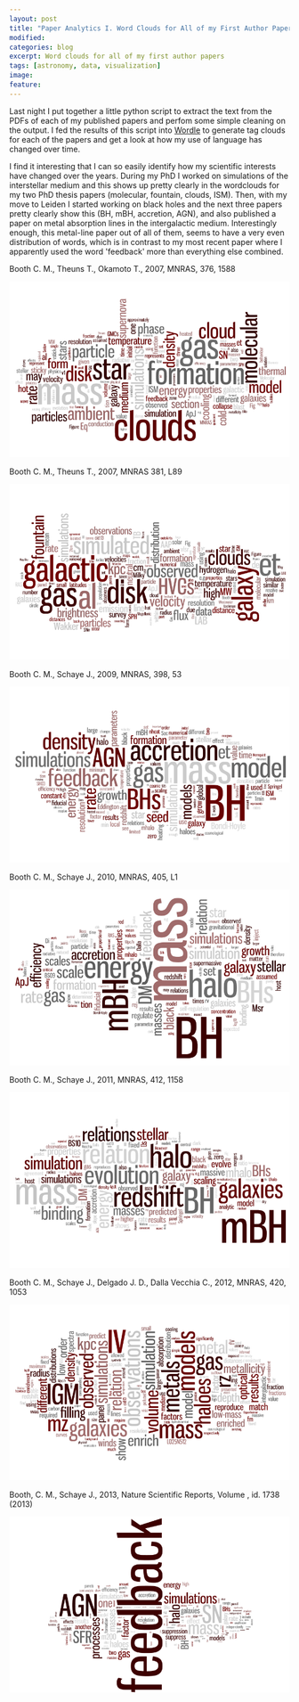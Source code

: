 ```yaml
---
layout: post
title: "Paper Analytics I. Word Clouds for All of my First Author Papers"
modified:
categories: blog
excerpt: Word clouds for all of my first author papers
tags: [astronomy, data, visualization]
image:
feature:
---
```


Last night I put together a little python script to extract the text from the PDFs of each of my published papers and perfom some simple cleaning on the output.  I fed the results of this script into [Wordle](http://www.wordle.net) to generate tag clouds for each of the papers and get a look at how my use of language has changed over time.

I find it interesting that I can so easily identify how my scientific interests have changed over the years.  During my PhD I worked on simulations of the interstellar medium and this shows up pretty clearly in the wordclouds for my two PhD thesis papers (molecular, fountain, clouds, ISM).  Then, with my move to Leiden I started working on black holes and the next three papers pretty clearly show this (BH, mBH, accretion, AGN), and also published a paper on metal absorption lines in the intergalactic medium.  Interestingly enough, this metal-line paper out of all of them, seems to have a very even distribution of words, which is in contrast to my most recent paper where I apparently used the word 'feedback' more than everything else combined.

Booth C. M., Theuns T., Okamoto T., 2007, MNRAS, 376, 1588

[![Booth2007](/images/blog/wordclouds/Booth2007.png)](/images/blog/wordclouds/Booth2007.png)

Booth C. M., Theuns T., 2007, MNRAS 381, L89

[![Booth2007b](/images/blog/wordclouds/Booth2007b.png)](/images/blog/wordclouds/Booth2007b.png)

Booth C. M., Schaye J., 2009, MNRAS, 398, 53

[![Booth2009](/images/blog/wordclouds/Booth2009.png)](/images/blog/wordclouds/Booth2009.png)

Booth C. M., Schaye J., 2010, MNRAS, 405, L1

[![Booth2010](/images/blog/wordclouds/Booth2010.png)](/images/blog/wordclouds/Booth2010.png)

Booth C. M., Schaye J., 2011, MNRAS, 412, 1158

[![Booth2011](/images/blog/wordclouds/Booth2011.png)](/images/blog/wordclouds/Booth2011.png)

Booth C. M., Schaye J., Delgado J. D., Dalla Vecchia C., 2012, MNRAS, 420, 1053

[![Booth2012](/images/blog/wordclouds/Booth2012.png)](/images/blog/wordclouds/Booth2012.png)

Booth, C. M., Schaye J., 2013, Nature Scientific Reports, Volume , id. 1738 (2013)

[![Booth2013](/images/blog/wordclouds/Booth2013.png)](/images/blog/wordclouds/Booth2013.png)
